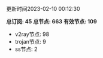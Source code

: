 更新时间2023-02-10 00:12:30

**总订阅: 45**
**总节点: 663**
**有效节点: 109**
- v2ray节点: 98
- trojan节点: 9
- ss节点: 2
